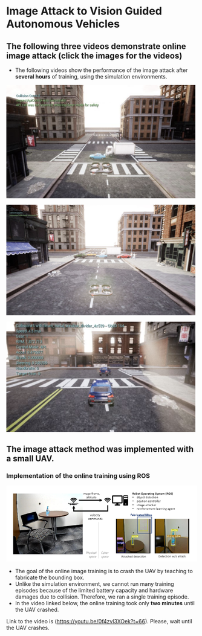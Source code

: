 # Image Attack to Vision Guided Autonomous Vehicles

## The following three videos demonstrate online image attack (click the images for the videos)
- The following videos show the performance of the image attack after **several hours** of training, using the simulation environments.

[<img src="thumbnails/exp1_png.png" width="500">](https://youtu.be/NzQD_lZaQVs)

[<img src="thumbnails/exp2_png.png" width="500">](https://youtu.be/iDLtz0TGSCI)

[<img src="thumbnails/exp3_png.png" width="500">](https://youtu.be/sQC-uPMsQYY)


## The image attack method was implemented with a small UAV.
### Implementation of the online training using ROS  
<img src="thumbnails/exp4_png.png" width="900">

- The goal of the online image training is to crash the UAV by teaching to fabricate the bounding box.
- Unlike the simulation environment, we cannot run many training episodes because of the limited battery capacity and hardware damages due to collision. Therefore, we ran a single training episode.
- In the video linked below, the online training took only **two minutes** until the UAV crashed.

Link to the video is (https://youtu.be/0f4zvl3XOek?t=66).  Please, wait until the UAV crashes.

